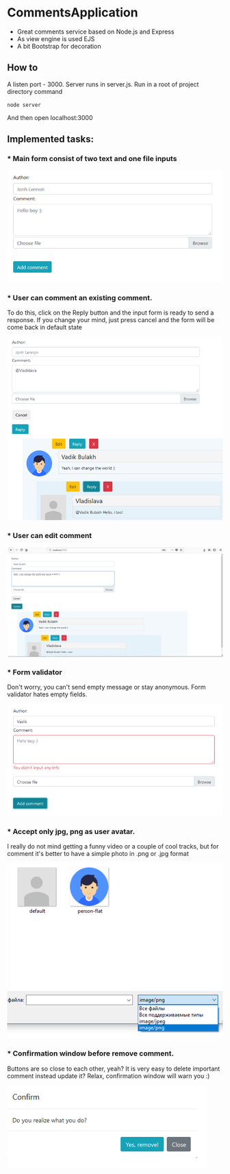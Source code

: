 # CommentsApplication
  * Great comments service based on Node.js and Express
  * As view engine is used EJS
  * A bit Bootstrap for decoration

## How to

A listen port - 3000. Server runs in server.js.
Run in a root of project directory command
```
node server
```
And then open localhost:3000

## Implemented tasks:

 ### * Main form consist of two text and one file inputs

![alt-текст](https://github.com/kidaww/CommentsApplicationQS/blob/master/readmesrc/1.png "")

 ### * User can comment an existing comment.
To do this, click on the Reply button and the input form is ready to send a response. If you change your mind, just press cancel and the form will be come back in default state

![alt-текст](https://github.com/kidaww/CommentsApplicationQS/blob/master/readmesrc/w.png "")

 ### * User can edit comment

![alt-текст](https://github.com/kidaww/CommentsApplicationQS/blob/master/readmesrc/3.png "")

 ### * Form validator
Don't worry, you can't send empty message or stay anonymous. Form validator hates empty fields.

![alt-текст](https://github.com/kidaww/CommentsApplicationQS/blob/master/readmesrc/4.png "")

 ### * Accept only jpg, png as user avatar.
I really do not mind getting a funny video or a couple of cool tracks, but for comment it's better to have a simple photo in .png or .jpg format

![alt-текст](https://github.com/kidaww/CommentsApplicationQS/blob/master/readmesrc/5.png "")

 ### * Confirmation window before remove comment.
Buttons are so close to each other, yeah? It is very easy to delete important comment instead update it? Relax, confirmation window will warn you :)

![alt-текст](https://github.com/kidaww/CommentsApplicationQS/blob/master/readmesrc/6.png "")
